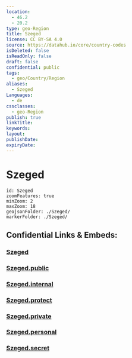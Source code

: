```yaml
---
location:
  - 46.2
  - 20.2
type: geo-Region
title: Szeged
license: CC BY-SA 4.0
source: https://datahub.io/core/country-codes
isDeleted: false
isReadOnly: false
draft: false
confidential: public
tags:
  - geo/Country/Region
aliases:
  - Szeged
Languages:
  - de
cssclasses:
  - geo-Region
publish: true
linkTitle:
keywords:
layout:
publishDate:
expiryDate:
---
```


# Szeged

```leaflet
id: Szeged
zoomFeatures: true 
minZoom: 2 
maxZoom: 18
geojsonFolder: ./Szeged/
markerFolder: ./Szeged/
```


## Confidential Links & Embeds: 

### [Szeged](/_Standards/Earth/Continent/Europe/Europe~East/Hungary/Counties~Hungary/Csongrád/counties~Csongrád/Szeged.md) 

### [Szeged.public](/_public/Earth/Continent/Europe/Europe~East/Hungary/Counties~Hungary/Csongrád/counties~Csongrád/Szeged.public.md) 

### [Szeged.internal](/_internal/Earth/Continent/Europe/Europe~East/Hungary/Counties~Hungary/Csongrád/counties~Csongrád/Szeged.internal.md) 

### [Szeged.protect](/_protect/Earth/Continent/Europe/Europe~East/Hungary/Counties~Hungary/Csongrád/counties~Csongrád/Szeged.protect.md) 

### [Szeged.private](/_private/Earth/Continent/Europe/Europe~East/Hungary/Counties~Hungary/Csongrád/counties~Csongrád/Szeged.private.md) 

### [Szeged.personal](/_personal/Earth/Continent/Europe/Europe~East/Hungary/Counties~Hungary/Csongrád/counties~Csongrád/Szeged.personal.md) 

### [Szeged.secret](/_secret/Earth/Continent/Europe/Europe~East/Hungary/Counties~Hungary/Csongrád/counties~Csongrád/Szeged.secret.md)

